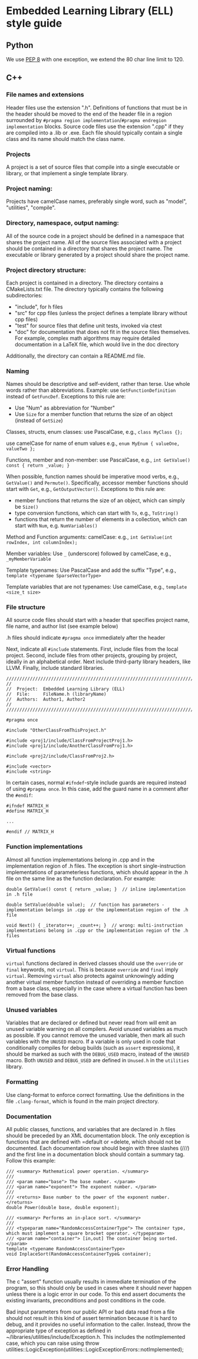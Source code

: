 # Embedded Learning Library (ELL) style guide

## Python

We use [PEP 8](https://www.python.org/dev/peps/pep-0008/) with one exception, we extend the 80 char line limit to 120.

## C++

### File names and extensions
Header files use the extension ".h". Definitions of functions that must be in the header should be moved to the end of the header file in a region surrounded by `#pragma region implementation`/`#pragma endregion implementation` blocks. Source code files use the extension ".cpp" if they are compiled into a .lib or .exe.  Each file should typically contain a single class and its name should match the class name.

### Projects
A project is a set of source files that compile into a single executable or library, or that implement a single template library.

### Project naming:
Projects have camelCase names, preferably single word, such as "model", "utilities", "compile".

### Directory, namespace, output naming:
All of the source code in a project should be defined in a namespace that shares the project name. All of the source files associated with a
project should be contained in a directory that shares the project name. The executable or library generated by a project should share the
project name.


### Project directory structure:
Each project is contained in a directory. The directory contains a CMakeLists.txt file. The directory typically contains the following subdirectories:

* "include", for h files
* "src" for cpp files (unless the project defines a template library without cpp files)
* "test" for source files that define unit tests, invoked via ctest
* "doc" for documentation that does not fit in the source files themselves. For example, complex math algorithms may require detailed documentation in a LaTeX file, which would live in the doc directory

Additionally, the directory can contain a README.md file.

### Naming
Names should be descriptive and self-evident, rather than terse. Use whole words rather than abbreviations. Example: use
`GetFunctionDefinition` instead of `GetFuncDef`. Exceptions to this rule are:

* Use "Num" as abbreviation for "Number"
* Use `Size` for a member function that returns the size of an object (instead of `GetSize`)

Classes, structs, enum classes:
use PascalCase, e.g., `class MyClass {};`

use camelCase for name of enum values e.g., `enum MyEnum { valueOne, valueTwo };`

Functions, member and non-member:
use PascalCase, e.g., `int GetValue() const { return _value; }`

When possible, function names should be imperative mood verbs, e.g., `GetValue()` and `Permute()`. Specifically, accessor member functions
should start with `Get`, e.g., `GetOutputVector()`.
Exceptions to this rule are:

* member functions that returns the size of an object, which can simply be `Size()`
* type conversion functions, which can start with `To`, e.g., `ToString()`
* functions that return the number of elements in a collection, which can start with `Num`, e.g. `NumVariables()`

Method and Function arguments: camelCase: e.g., `int GetValue(int rowIndex, int columnIndex);`

Member variables:
Use `_` (underscore) followed by camelCase, e.g., `_myMemberVariable`

Template typenames:
Use PascalCase and add the suffix "Type", e.g., `template <typename SparseVectorType>`

Template variables that are not typenames: Use camelCase, e.g., `template <size_t size>`

### File structure
All source code files should start with a header that specifies project name, file name, and author list (see example below)

.h files should indicate `#pragma once` immediately after the header

Next, indicate all `#include` statements. First, include files from the local project. Second, include files from other projects, grouping
by project, ideally in an alphabetical order. Next include third-party library headers, like LLVM. Finally, include standard libraries.

    ////////////////////////////////////////////////////////////////////////////////////////////////////
    //
    //  Project:  Embedded Learning Library (ELL)
    //  File:     FileName.h (libraryName)
    //  Authors:  Author1, Author2
    //
    ////////////////////////////////////////////////////////////////////////////////////////////////////

    #pragma once

    #include "OtherClassFromThisProject.h"

    #include <proj1/include/ClassFromProjectProj1.h>
    #include <proj1/include/AnotherClassFromProj1.h>

    #include <proj2/include/ClassFromProj2.h>

    #include <vector>
    #include <string>

In certain cases, normal `#ifndef`-style include guards are required instead of using `#pragma once`. In this case, add the guard name
in a comment after the `#endif`:

    #ifndef MATRIX_H
    #define MATRIX_H

    ...

    #endif // MATRIX_H

### Function implementations
Almost all function implementations belong in .cpp and in the implementation region of .h files. The exception is short single-instruction implementations of
parameterless functions, which should appear in the .h file on the same line as the function declaration. For example:

    double GetValue() const { return _value; }  // inline implementation in .h file

    double SetValue(double value);  // function has parameters - implementation belongs in .cpp or the implementation region of the .h file

    void Next() { _iterator++; _count++; }  // wrong: multi-instruction implementations belong in .cpp or the implementation region of the .h files

### Virtual functions
`virtual` functions declared in derived classes should use the `override` or `final` keywords, not `virtual`. This is because `override` and
`final` imply `virtual`. Removing `virtual` also protects against unknowingly adding another virtual member function instead of overriding a
member function from a base class, especially in the case where a virtual function has been removed from the base class.

### Unused variables
Variables that are declared or defined but never read from will emit an unused variable warning on all compilers. Avoid unused variables as
much as possible. If you cannot remove the unused variable, then mark all such variables with the `UNUSED` macro. If a variable is only used
in code that conditionally compiles for debug builds (such as `assert` expressions), it should be marked as such with the `DEBUG_USED`
macro, instead of the `UNUSED` macro. Both `UNUSED` and `DEBUG_USED` are defined in `Unused.h` in the `utilities` library.

### Formatting
Use clang-format to enforce correct formatting. Use the definitions in the file `.clang-format`, which is found in the main project directory.

### Documentation
All public classes, functions, and variables that are declared in .h files should be preceded by an XML documentation block. The only
exception is functions that are defined with =default or =delete, which should not be documented. Each documentation row should begin with
three slashes (///) and the first line in a documentation block should contain a summary tag. Follow this example:

    /// <summary> Mathematical power operation. </summary>
    ///
    /// <param name="base"> The base number. </param>
    /// <param name="exponent"> The exponent number. </param>
    ///
    /// <returns> Base number to the power of the exponent number. </returns>
    double Power(double base, double exponent);

    /// <summary> Performs an in-place sort. </summary>
    ///
    /// <typeparam name="RandomAccessContainerType"> The container type, which must implement a square bracket operator. </typeparam>
    /// <param name="container"> [in,out] The container being sorted. </param>
    template <typename RandomAccessContainerType>
    void InplaceSort(RandomAccessContainerType& container);

### Error Handling

The c "assert" function usually results in immediate termination of the program, so this should only be used in cases where it should never happen unless there is a logic error in our code.  To this end assert documents the existing invariants, preconditions and post conditions in the code.

Bad input parameters from our public API or bad data read from a file should not result in this kind of assert termination because it is hard to debug, and it provides no useful information to the caller.   Instead, throw the appropriate type of exception as defined in ~/libraries/utilities/include/Exception.h.  This includes the notImplemented case, which you can raise using throw utilities::LogicException(utilities::LogicExceptionErrors::notImplemented);

